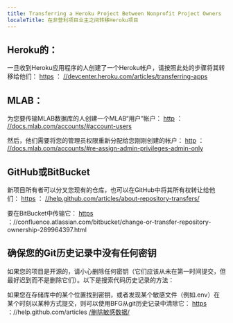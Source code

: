 ```yaml
---
title: Transferring a Heroku Project Between Nonprofit Project Owners
localeTitle: 在非营利项目业主之间转移Heroku项目
---
```

## Heroku的：

一旦收到Heroku应用程序的人创建了一个Heroku帐户，请按照此处的步骤将其转移给他们： [https](https://devcenter.heroku.com/articles/transferring-apps) ： [//devcenter.heroku.com/articles/transferring-apps](https://devcenter.heroku.com/articles/transferring-apps)

## MLAB：

为您要传输MLAB数据库的人创建一个MLAB“用户”帐户： [http](http://docs.mlab.com/accounts/#account-users) ： [//docs.mlab.com/accounts/#account-users](http://docs.mlab.com/accounts/#account-users)

然后，他们需要将您的管理员权限重新分配给您刚刚创建的帐户： [http](http://docs.mlab.com/accounts/#re-assign-admin-privileges-admin-only) ： [//docs.mlab.com/accounts/#re-assign-admin-privileges-admin-only](http://docs.mlab.com/accounts/#re-assign-admin-privileges-admin-only)

## GitHub或BitBucket

新项目所有者可以分叉您现有的仓库，也可以在GitHub中将其所有权转让给他们： [https](https://help.github.com/articles/about-repository-transfers/) ： [//help.github.com/articles/about-repository-transfers/](https://help.github.com/articles/about-repository-transfers/)

要在BitBucket中传输它： [https](https://confluence.atlassian.com/bitbucket/change-or-transfer-repository-ownership-289964397.html) ：//confluence.atlassian.com/bitbucket/change-or-transfer-repository-ownership-289964397.html

## 确保您的Git历史记录中没有任何密钥

如果您的项目是开源的，请小心删除任何密钥（它们应该从未在第一时间提交，但最好迟到而不是删除它们）。以下是搜索代码历史记录的方法：

如果您在存储库中的某个位置找到密钥，或者发现某个敏感文件（例如.env）在某个时刻以某种方式提交，则可以使用BFG从git历史记录中清除它： [https](https://help.github.com/articles/remove-sensitive-data/) ：//help.github.com/articles [/删除敏感数据/](https://help.github.com/articles/remove-sensitive-data/)